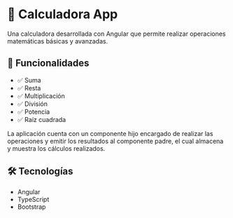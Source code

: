 # 🧮 Calculadora App

Una calculadora desarrollada con Angular que permite realizar operaciones matemáticas básicas y avanzadas.

## 🚀 Funcionalidades

- ✅ Suma
- ✅ Resta
- ✅ Multiplicación
- ✅ División
- ✅ Potencia
- ✅ Raíz cuadrada

La aplicación cuenta con un componente hijo encargado de realizar las operaciones y emitir los resultados al componente padre, el cual almacena y muestra los cálculos realizados.

## 🛠️ Tecnologías

- Angular
- TypeScript
- Bootstrap 



